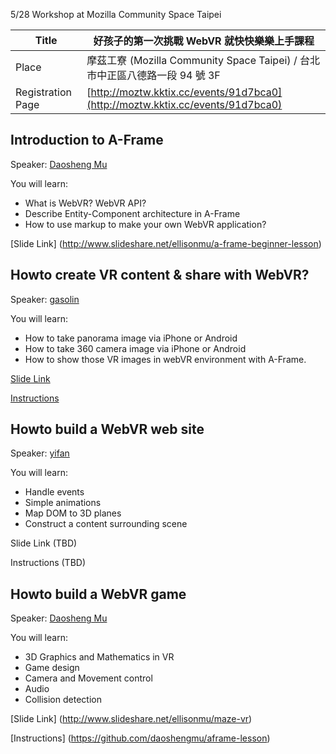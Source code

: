 5/28 Workshop at Mozilla Community Space Taipei

| Title |好孩子的第一次挑戰 WebVR 就快快樂樂上手課程                                 |
| ----- | --------------------------------------------------------------------------- |
| Place |摩茲工寮 (Mozilla Community Space Taipei) / 台北市中正區八德路一段 94 號 3F |
| Registration Page | [http://moztw.kktix.cc/events/91d7bca0](http://moztw.kktix.cc/events/91d7bca0) |

## Introduction to A-Frame

Speaker: [Daosheng Mu](https://github.com/daoshengmu/)

You will learn:

* What is WebVR? WebVR API?
* Describe Entity-Component architecture in A-Frame
* How to use markup to make your own WebVR application?

[Slide Link] (http://www.slideshare.net/ellisonmu/a-frame-beginner-lesson)

## Howto create VR content & share with WebVR?

Speaker: [gasolin](https://github.com/gasolin/)

You will learn:

* How to take panorama image via iPhone or Android
* How to take 360 camera image via iPhone or Android
* How to show those VR images in webVR environment with A-Frame.

[Slide Link](https://docs.google.com/presentation/d/1qbHbSgkAA0byhkWtJh9-KxyLkvYDLzVdTD2UTFn4hww/edit?usp=sharing)

[Instructions](https://github.com/gasolin/webvrdemo/wiki)

## Howto build a WebVR web site

Speaker: [yifan](https://github.com/beegeeben/)

You will learn:

* Handle events
* Simple animations
* Map DOM to 3D planes
* Construct a content surrounding scene

Slide Link (TBD)

Instructions (TBD)

## Howto build a WebVR game

Speaker: [Daosheng Mu](https://github.com/daoshengmu/)

You will learn:

* 3D Graphics and Mathematics in VR
* Game design
* Camera and Movement control
* Audio
* Collision detection

[Slide Link] (http://www.slideshare.net/ellisonmu/maze-vr)

[Instructions] (https://github.com/daoshengmu/aframe-lesson)

